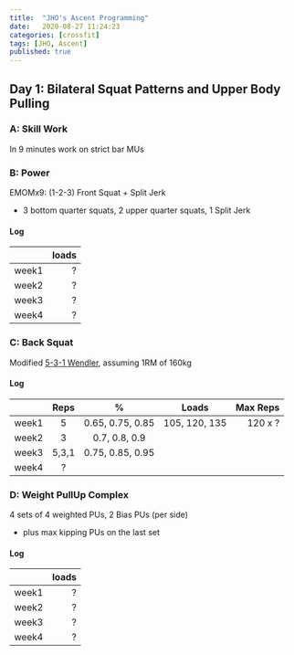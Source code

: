 ```yaml
---
title:  "JHO's Ascent Programming"
date:   2020-08-27 11:24:23
categories: [crossfit]
tags: [JHO, Ascent]
published: true
---
```

## Day 1: Bilateral Squat Patterns and Upper Body Pulling

### A: Skill Work
In 9 minutes work on strict bar MUs

### B: Power
EMOMx9: (1-2-3) Front Squat + Split Jerk

* 3 bottom quarter squats, 2 upper quarter squats, 1 Split Jerk

#### Log

|       | loads |
| ----- | -----:|
| week1 |     ? |
| week2 |     ? |
| week3 |     ? |
| week4 |     ? |

### C: Back Squat
Modified [5-3-1 Wendler][link_wendler], assuming 1RM of 160kg

#### Log

|       | Reps  |        %         |     Loads     | Max Reps |
| ----- |:-----:|:----------------:|:-------------:| --------:|
| week1 |   5   | 0.65, 0.75, 0.85 | 105, 120, 135 |  120 x ? |
| week2 |   3   |  0.7, 0.8, 0.9   |               |          |
| week3 | 5,3,1 | 0.75, 0.85, 0.95 |               |          |
| week4 |   ?   |                  |               |          |

### D: Weight PullUp Complex
4 sets of 4 weighted PUs, 2 Bias PUs (per side)
* plus max kipping PUs on the last set

#### Log

|       | loads |
| ----- | -----:|
| week1 |     ? |
| week2 |     ? |
| week3 |     ? |
| week4 |     ? |




[link_wendler]: https://www.boxrox.com/5-strength-training-and-barbell-programs-to-get-seriously-strong-and-pack-on-muscle/2/
[link_jsupport]: http://www.catalystathletics.com/exercise/198/Jerk-Support/
[link_jrecovery]: http://www.catalystathletics.com/exercise/197/Jerk-Recovery/
[butterfly1]: https://youtu.be/6ji4A5WCuBo
[butterfly2]: https://youtu.be/0Olzg273TPE
